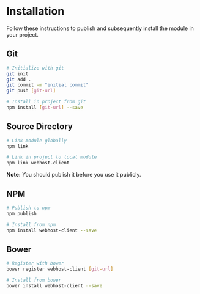 # Installation

Follow these instructions to publish and subsequently install the module in your project.

## Git

```bash
# Initialize with git
git init
git add .
git commit -m "initial commit"
git push [git-url]

# Install in project from git
npm install [git-url] --save
```

## Source Directory

```bash
# Link module globally
npm link

# Link in project to local module
npm link webhost-client
```

**Note:** You should publish it before you use it publicly.

## NPM

```bash
# Publish to npm
npm publish

# Install from npm
npm install webhost-client --save
```

## Bower

```bash
# Register with bower
bower register webhost-client [git-url]

# Install from bower
bower install webhost-client --save
```
